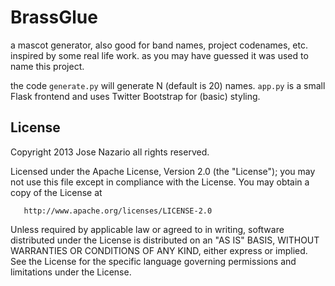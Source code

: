 BrassGlue
=========

a mascot generator, also good for band names, project codenames, etc. 
inspired by some real life work. as you may have guessed it was used to
name this project.

the code `generate.py` will generate N (default is 20) names. `app.py` is 
a small Flask frontend and uses Twitter Bootstrap for (basic) styling. 

License
-------

Copyright 2013 Jose Nazario all rights reserved.

Licensed under the Apache License, Version 2.0 (the "License");
you may not use this file except in compliance with the License.
You may obtain a copy of the License at

       http://www.apache.org/licenses/LICENSE-2.0

Unless required by applicable law or agreed to in writing, software
distributed under the License is distributed on an "AS IS" BASIS,
WITHOUT WARRANTIES OR CONDITIONS OF ANY KIND, either express or implied.
See the License for the specific language governing permissions and
limitations under the License.